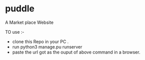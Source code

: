# puddle

A Market place Website

TO use :-
- clone this Repo in your PC . 
- run python3 manage.pu runserver
- paste the url got as the ouput of above command in a browser.
